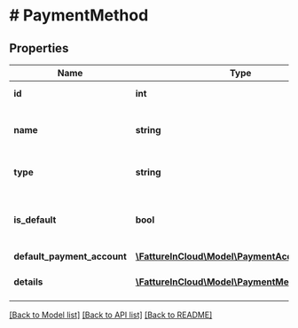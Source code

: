 # # PaymentMethod

## Properties

Name | Type | Description | Notes
------------ | ------------- | ------------- | -------------
**id** | **int** | Unique identifier | [optional]
**name** | **string** | Name of the payment method |
**type** | **string** | Method type | [optional] [default to TYPE_STANDARD]
**is_default** | **bool** | Determines if this is the default payment method. | [optional]
**default_payment_account** | [**\FattureInCloud\Model\PaymentAccount**](PaymentAccount.md) |  | [optional]
**details** | [**\FattureInCloud\Model\PaymentMethodDetails[]**](PaymentMethodDetails.md) | Method details rows | [optional]

[[Back to Model list]](../../README.md#models) [[Back to API list]](../../README.md#endpoints) [[Back to README]](../../README.md)
